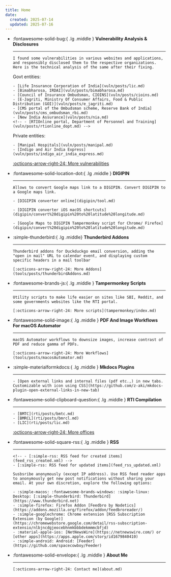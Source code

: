 ```yaml
---
title: Home
date:
  created: 2025-07-14
  updated: 2025-07-16
---
```


<div class="grid cards" markdown>

- :fontawesome-solid-bug:{ .lg .middle } __Vulnerability Analysis & Disclosures__

    -----

      I found some vulnerabilities in various websites and applications, and responsibly disclosed them to the respective organizations. Here is the technical analysis of the same after their fixing.

    Govt entities:

      - [Life Insurance Corporation of India](vuln/posts/lic.md)
      - [Bimabharosa, IRDAI](vuln/posts/bimabharosa.md)
      - [Council of Insurance Ombudsman, CIOINS](vuln/posts/cioins.md)
      - [E-Jagriti, Ministry Of Consumer Affairs, Food & Public Distribution (GOI)](vuln/posts/e_jagriti.md)
      - [CMS portal of the Ombudsman scheme, Reserve Bank of India](vuln/posts/cms_ombudsman_rbi.md)
      - [New India Assurance](vuln/posts/nia.md)
      <!-- - [RTIOnline portal, Department of Personnel and Training](vuln/posts/rtionline_dopt.md) -->

    Private entities:

      - [Manipal Hospitals](vuln/posts/manipal.md)
      - [Indigo and Air India Express](vuln/posts/indigo_air_india_express.md)

    [:octicons-arrow-right-24: More vulnerabilities](vuln/index.md)

- :fontawesome-solid-location-dot:{ .lg .middle } __DIGIPIN__

    -----

      Allows to convert Google maps link to a DIGIPIN. Convert DIGIPIN to a Google maps link.

      - [DIGIPIN converter online](digipin/tool.md)

      - [DIGIPIN converter iOS macOS shortcuts](digipin/convert%20digipin%20to%20latitude%20longitude.md)

      - [Google Maps to DIGIPIN Tampermonkey script for Chrome/ Firefox](digipin/convert%20digipin%20to%20latitude%20longitude.md)

- :simple-thunderbird:{ .lg .middle} __Thunderbird Addons__

    -----

      Thunderbird addons for Duckduckgo email conversion, adding the "open in mail" URL to calendar event, and displaying custom specific headers in a mail toolbar

      [:octicons-arrow-right-24: More Addons](tools/posts/thunderbirdAddons.md)

- :fontawesome-brands-js:{ .lg .middle } __Tampermonkey Scripts__

    -----

      Utility scripts to make life easier on sites like SBI, Reddit, and some governments websites like the RTI portal.

      [:octicons-arrow-right-24: More scripts](tampermonkey/index.md)

- :fontawesome-solid-image:{ .lg .middle } __PDF And Image Workflows For macOS Automator__

    -----

      macOS Automator workflows to downsize images, increase contrast of PDF and reduce gamma of PDFs.

      [:octicons-arrow-right-24: More Workflows](tools/posts/macosAutomator.md)

- :simple-materialformkdocs:{ .lg .middle } __Mkdocs Plugins__

    -----

      - [Open external links and internal files (pdf etc.,) in new tabs. Customizable with icon using CSS](https://github.com/z-aki/mkdocs-plugin-open-external-links-in-new-tab)

- :fontawesome-solid-clipboard-question:{ .lg .middle } __RTI Compilation__

    -----

      - [BMTC](rti/posts/bmtc.md)
      - [BMRCL](rti/posts/bmrcl.md)
      - [LIC](rti/posts/lic.md)

    [:octicons-arrow-right-24: More offices](rti/index.md)

- :fontawesome-solid-square-rss:{ .lg .middle } __RSS__

    -----

      <!-- - [:simple-rss: RSS feed for created items](feed_rss_created.xml) -->
      - [:simple-rss: RSS feed for updated items](feed_rss_updated.xml)

      Susbsribe anonymously (except IP address). Use RSS feed reader apps to anonymously get new post notifications without sharing your email. At your own discretion, explore the following options:

      - :simple-macos: :fontawesome-brands-windows: :simple-linux: Desktop: [:simple-thunderbird: Thunderbird](https://www.thunderbird.net)
      - :simple-firefox: Firefox Addon [Feedbro by Nodetics](https://addons.mozilla.org/firefox/addon/feedbroreader/)
      - :simple-googlechrome: Chrome extension [RSS Subscription Extension (by Google)](https://chromewebstore.google.com/detail/rss-subscription-extensio/nlbjncdgjeocebhnmkbbbdekmmmcbfjd)
      - :material-apple-ios: [NetNewsWire](https://netnewswire.com/) or [other apps](https://apps.apple.com/story/id1679840410)
      - :simple-android: Android: [Feeder](https://github.com/spacecowboy/Feeder)

- :fontawesome-solid-envelope:{ .lg .middle } __About Me__

    -----

      [:octicons-arrow-right-24: Contact me](about.md)

</div>
